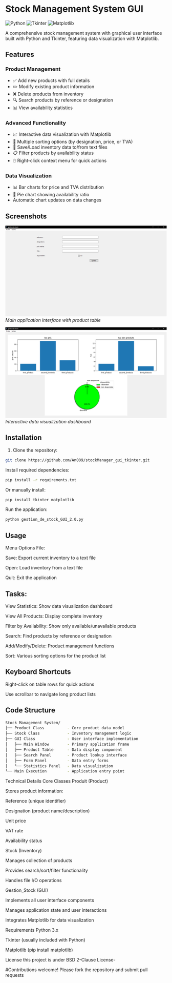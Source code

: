 # Stock Management System GUI

![Python](https://img.shields.io/badge/Python-3.x-blue.svg)
![Tkinter](https://img.shields.io/badge/GUI-Tkinter-green.svg)
![Matplotlib](https://img.shields.io/badge/Charting-Matplotlib-orange.svg)

A comprehensive stock management system with graphical user interface built with Python and Tkinter, featuring data visualization with Matplotlib.

## Features

### Product Management
- ✅ Add new products with full details
- ✏️ Modify existing product information
- ❌ Delete products from inventory
- 🔍 Search products by reference or designation
- 📊 View availability statistics

### Advanced Functionality
- 📈 Interactive data visualization with Matplotlib
- 🔄 Multiple sorting options (by designation, price, or TVA)
- 💾 Save/Load inventory data to/from text files
- 📋 Filter products by availability status
- 🖱️ Right-click context menu for quick actions

### Data Visualization
- 📊 Bar charts for price and TVA distribution
- 🥧 Pie chart showing availability ratio
- Automatic chart updates on data changes

## Screenshots

![Main Interface](screenshots/image_2025-04-02_21-38-52.png)
*Main application interface with product table*

![Statistics View](screenshots/image_2025-04-02_21-37-56.png)
*Interactive data visualization dashboard*


## Installation

1. Clone the repository:
```bash
git clone https://github.com/An009/stockManager_gui_tkinter.git
 ```
Install required dependencies:
```bash
pip install -r requirements.txt
```
Or manually install:
```bash
pip install tkinter matplotlib
```
Run the application:
```bash
python gestion_de_stock_GUI_2.0.py
```
## Usage
Menu Options
File:

Save: Export current inventory to a text file

Open: Load inventory from a text file

Quit: Exit the application

## Tasks:

View Statistics: Show data visualization dashboard

View All Products: Display complete inventory

Filter by Availability: Show only available/unavailable products

Search: Find products by reference or designation

Add/Modify/Delete: Product management functions

Sort: Various sorting options for the product list

## Keyboard Shortcuts
Right-click on table rows for quick actions

Use scrollbar to navigate long product lists

## Code Structure
```bash
Stock Management System/
├── Product Class          - Core product data model
├── Stock Class            - Inventory management logic
├── GUI Class              - User interface implementation
│   ├── Main Window        - Primary application frame
│   ├── Product Table      - Data display component
│   ├── Search Panel       - Product lookup interface
│   ├── Form Panel         - Data entry forms
│   └── Statistics Panel   - Data visualization
└── Main Execution         - Application entry point
```
Technical Details
Core Classes
Produit (Product)

Stores product information:

Reference (unique identifier)

Designation (product name/description)

Unit price

VAT rate

Availability status

Stock (Inventory)

Manages collection of products

Provides search/sort/filter functionality

Handles file I/O operations

Gestion_Stock (GUI)

Implements all user interface components

Manages application state and user interactions

Integrates Matplotlib for data visualization

Requirements
Python 3.x

Tkinter (usually included with Python)

Matplotlib (pip install matplotlib)

License
this project is under BSD 2-Clause License-

#Contributions welcome! Please fork the repository and submit pull requests

